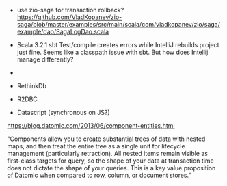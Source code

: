 
- use zio-saga for transaction rollback?
https://github.com/VladKopanev/zio-saga/blob/master/examples/src/main/scala/com/vladkopanev/zio/saga/example/dao/SagaLogDao.scala

- Scala 3.2.1 sbt Test/compile creates errors while IntelliJ rebuilds project just fine. Seems like a classpath issue with sbt. But how does Intellij manage differently?

- 
- RethinkDb
- R2DBC
- Datascript (synchronous on JS?)






https://blog.datomic.com/2013/06/component-entities.html

"Components allow you to create substantial trees of data with nested maps, and then treat the entire tree as a single unit for lifecycle management (particularly retraction).  All nested items remain visible as first-class targets for query, so the shape of your data at transaction time does not dictate the shape of your queries.  This is a key value proposition of Datomic when compared to row, column, or document stores."